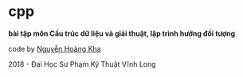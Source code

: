 # cpp

<b>bài tập môn Cấu trúc dữ liệu và giải thuật, lập trình hướng đối tượng</b>

code by <a href="https://fb.me/kha1999">Nguyễn Hoàng Kha</a>

2018 - Đại Học Sư Phạm Kỹ Thuật Vĩnh Long
